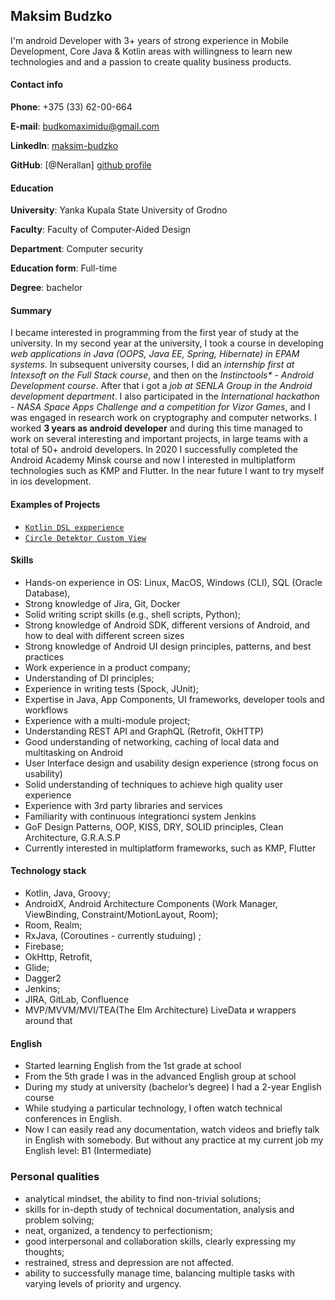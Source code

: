 ## Maksim Budzko

I'm android Developer with 3+ years of strong experience in Mobile Development, Core Java & Kotlin areas with willingness to learn new technologies and and a passion to create quality business products.

#### Contact info
__Phone__: +375 (33) 62-00-664 

__E-mail__: budkomaximidu@gmail.com

__LinkedIn__: [maksim-budzko][linkedin profile]

__GitHub__: [@Nerallan] [github profile]

#### Education

__University__: Yanka Kupala State University of Grodno

__Faculty__: Faculty of Computer-Aided Design

__Department__: Computer security

__Education form__: Full-time

__Degree__: bachelor

#### Summary

I became interested in programming from the first year of study at the university. 
In my second year at the university, I took a course in developing _web applications 
in Java (OOPS, Java EE, Spring, Hibernate) in EPAM systems_.
In subsequent university courses, I did an _internship first at Intexsoft on the Full Stack course_, 
and then on the _Instinctools* - Android Development course_. 
After that i got a _job at SENLA Group in the Android development department_. 
I also participated in the _International hackathon - NASA Space Apps Challenge and a competition for Vizor Games_, 
and I was engaged in research work on cryptography and computer networks. I worked __3 years as android developer__ and during this time managed to work on several interesting and important projects, in large teams with a total of 50+ android developers. In 2020 I successfully completed the Android Academy Minsk course and now I interested in multiplatform technologies such as KMP and Flutter. In the near future I want to try myself in ios development. 

#### Examples of Projects

- [``Kotlin DSL expperience``][dsl_template] 
- [``Circle Detektor Custom View``][custom_view] 

#### Skills

- Hands-on experience in OS: Linux, MacOS, Windows (CLI), SQL (Oracle Database), 
- Strong knowledge of Jira, Git, Docker
- Solid writing script skills (e.g., shell scripts, Python);
- Strong knowledge of Android SDK, different versions of Android, and how to deal with different screen sizes
- Strong knowledge of Android UI design principles, patterns, and best practices
- Work experience in a product company;
- Understanding of DI principles; 
- Experience in writing tests (Spock, JUnit); 
- Expertise in Java, App Components, UI frameworks, developer tools and workflows
- Experience with a multi-module project; 
- Understanding REST API and GraphQL (Retrofit, OkHTTP)
- Good understanding of networking, caching of local data and multitasking on Android
- User Interface design and usability design experience (strong focus on usability)
- Solid understanding of techniques to achieve high quality user experience
- Experience with 3rd party libraries and services
- Familiarity with continuous integrationci system Jenkins 
- GoF Design Patterns, OOP, KISS, DRY, SOLID principles, Clean Architecture, G.R.A.S.P
- Currently interested in multiplatform frameworks, such as KMP, Flutter

#### Technology stack 

- Kotlin, Java, Groovy;
- AndroidX, Android Architecture Components (Work Manager, ViewBinding, Constraint/MotionLayout, Room);
- Room, Realm;
- RxJava, (Coroutines - currently studuing) ;
- Firebase;
- OkHttp, Retrofit, 
- Glide;
- Dagger2
- Jenkins;
- JIRA, GitLab, Confluence
- MVP/MVVM/MVI/TEA(The Elm Architecture) LiveData и wrappers around that

#### English

- Started learning English from the 1st grade at school
- From the 5th grade I was in the advanced English group at school
- During my study at university (bachelor’s degree) I had a 2-year English course
- While studying a particular technology, I often watch technical conferences in English. 
- Now I can easily read any documentation, watch videos and briefly talk in English with somebody. But without any practice at my current job my English level: B1 (Intermediate)

### Personal qualities

- analytical mindset, the ability to find non-trivial solutions;
- skills for in-depth study of technical documentation, analysis and problem solving;
- neat, organized, a tendency to perfectionism;
- good interpersonal and collaboration skills, clearly expressing my thoughts;
- restrained, stress and depression are not affected.
- ability to successfully manage time, balancing multiple tasks with varying levels of priority and urgency.


[linkedin profile]: https://www.linkedin.com/in/maksim-budzko-3443001ba
[github profile]: https://github.com/Nerallan 
[dsl_template]: https://github.com/Nerallan/dsl_template
[custom_view]:https://github.com/Nerallan/CircleDetector

